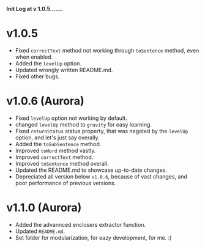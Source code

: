 **Init Log at v 1.0.5.......**

# v1.0.5

- Fixed `correctText` method not working through `toSentence` method, even when enabled.
- Added the `levelUp` option.
- Updated wrongly written README.md.
- Fixed other bugs.

# v1.0.6 (Aurora)

- Fixed `levelUp` option not working by default.
- changed `levelUp` method to `gravity` for easy learning.
- Fixed `returnStatus` status property, that was negated by the `levelUp` option, and let's just say overally.
- Added the `toSubSentence` method.
- Improved `toWord` method vastly.
- Improved `correctText` method.
- Improved `toSentence` method overall.
- Updated the README.md to showcase up-to-date changes.
- Depreciated all version below `v1.0.6`, because of vast changes, and poor performance of previous versions.

# v1.1.0 (Aurora)

- Added the advannced enclosers extractor function.
- Updated `README.md`.
- Set folder for modularization, for eazy development, for me. :)

